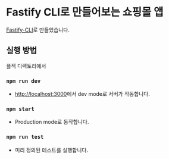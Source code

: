 # Fastify CLI로 만들어보는 쇼핑몰  앱

[Fastify-CLI](https://github.com/fastify/fastify-cli)로 만들었습니다.

## 실행 방법

플젝 디렉토리에서

### `npm run dev`
* [http://localhost:3000](http://localhost:3000)에서 dev mode로 서버가 작동합니다.

### `npm start`
* Production mode로 동작합니다.

### `npm run test`
* 미리 정의된 테스트를 실행합니다.